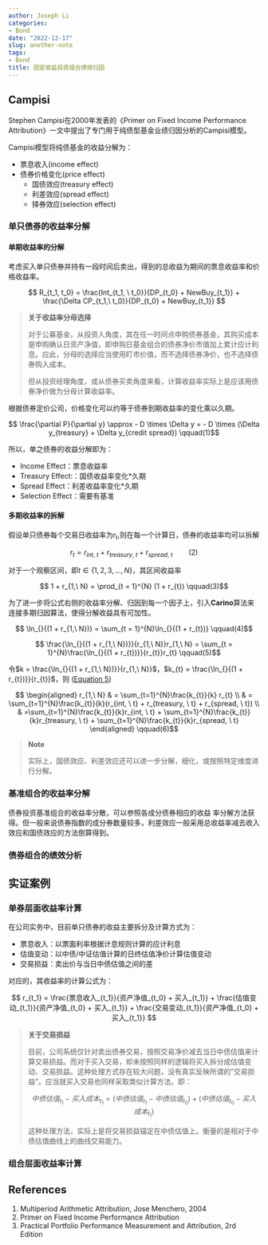 ```yaml
---
author: Joseph Li
categories:
- Bond
date: "2022-12-17"
slug: another-note
tags:
- Bond
title: 固定收益投资组合绩效归因
---
```


## Campisi

Stephen Campisi在2000年发表的《Primer on Fixed Income Performance
Attribution》一文中提出了专门用于纯债型基金业绩归因分析的Campisi模型。

Campisi模型将纯债基金的收益分解为：

- 票息收入(income effect)
- 债券价格变化(price effect)
  - 国债效应(treasury effect)
  - 利差效应(spread effect)
  - 择券效应(selection effect)

### 单只债券的收益率分解

#### 单期收益率的分解

考虑买入单只债券并持有一段时间后卖出，得到的总收益为期间的票息收益率和价格收益率。

$$
R_{t_1, t_0} = \frac{Int_{t_1, \ t_0}}{DP_{t_0} + NewBuy_{t_1}} + \frac{\Delta CP_{t_1,\ t_0}}{DP_{t_0} + NewBuy_{t_1}}
$$

<div>

> **关于收益率分母选择**
>
> 对于公募基金，从投资人角度，其在任一时间点申购债券基金，其购买成本是申购确认日资产净值，即申购日基金组合的债券净价市值加上累计应计利息。应此，分母的选择应当使用盯市价值，而不选择债券净价，也不选择债券购入成本。
>
> 但从投资经理角度，或从债券买卖角度来看，计算收益率实际上是应该用债券净价做为分母计算收益率。

</div>

根据债券定价公司，价格变化可以约等于债券到期收益率的变化乘以久期。

<span id="eq-bond-valuation">$$
\frac{\partial P}{\partial y} \approx - D \times \Delta y
= - D \times (\Delta y_{treasury} + \Delta y_{credit spread}) 
 \qquad(1)$$</span>

所以，单之债券的收益分解即为：

- Income Effect：票息收益率
- Treasury Effect:：国债收益率变化\*久期
- Spread Effect：利差收益率变化\*久期
- Selection Effect：需要有基准

#### 多期收益率的拆解

假设单只债券每个交易日收益率为$r_{t}$,则在每一个计算日，债券的收益率均可以拆解

<span id="eq-r-breakdown">$$
r_{t} = r_{int, \ t} + r_{treasury, \ t} + r_{spread, \ t}
 \qquad(2)$$</span>

对于一个观察区间，即$t \in \{1,2,3,...,N\}$，其区间收益率

<span id="eq-period-return">$$
1 + r_{1,\ N} = \prod_{t = 1}^{N} (1 + r_{t})
 \qquad(3)$$</span>

为了进一步将公式右侧的收益率分解、归因到每一个因子上，引入**Carino**算法来连接多期归因算法，使得分解收益具有可加性。

<span id="eq-period-return-trans">$$
\ln_{}{(1 + r_{1,\ N})} = \sum_{t = 1}^{N}\ln_{}{(1 + r_{t})} 
 \qquad(4)$$</span>

<span id="eq-re">$$
\frac{\ln_{}{(1 + r_{1,\ N})}}{r_{1,\ N}}r_{1,\ N} = \sum_{t = 1}^{N}\frac{\ln_{}{(1 + r_{t})}}{r_{t}}r_{t}
 \qquad(5)$$</span>

令$k = \frac{\ln_{}{(1 + r_{1,\ N})}}{r_{1,\ N}}$，$k_{t} = \frac{\ln_{}{(1 + r_{t})}}{r_{t}}$，则
([Equation 5](#eq-re))

<span id="eq-proof">$$
\begin{aligned}
r_{1,\ N}  & = \sum_{t=1}^{N}\frac{k_{t}}{k} r_{t} \\
           & = \sum_{t=1}^{N}\frac{k_{t}}{k}(r_{int, \ t} + r_{treasury, \ t} + r_{spread, \ t}) \\
           & =\sum_{t=1}^{N}\frac{k_{t}}{k}r_{int, \ t} + \sum_{t=1}^{N}\frac{k_{t}}{k}r_{treasury, \ t} + \sum_{t=1}^{N}\frac{k_{t}}{k}r_{spread, \ t}
\end{aligned}
 \qquad(6)$$</span>

<div>

> **Note**
>
> 实际上，国债效应、利差效应还可以进一步分解，细化，或按照特定维度进行分解。

</div>

### 基准组合的收益率分解

债券投资基准组合的收益率分散，可以参照各成分债券相应的收益
率分解方法获得。但一般来说债券指数的成分券数量较多，利差效应一般采用总收益率减去收入效应和国债效应的方法倒算得到。

### 债券组合的绩效分析

## 实证案例

### 单券层面收益率计算

在公司实务中，目前单只债券的收益主要拆分及计算方式为：

- 票息收入：以票面利率根据计息规则计算的应计利息
- 估值变动：以中债/中证估值计算的日终估值净价计算估值变动
- 交易损益：卖出价与当日中债估值之间的差

对应的，其收益率的计算公式为：

$$
r_{t_1} = \frac{票息收入_{t_1}}{资产净值_{t_0} + 买入_{t_1}} + \frac{估值变动_{t_1}}{资产净值_{t_0} + 买入_{t_1}} + \frac{交易变动_{t_1}}{资产净值_{t_0} + 买入_{t_1}}
$$

<div>

> **关于交易损益**
>
> 目前，公司系统仅针对卖出债券交易，按照交易净价减去当日中债估值来计算交易损益。而对于买入交易，却未按照同样的逻辑将买入拆分成估值变动、交易损益。这种处理方式存在较大问题，没有真实反映所谓的”交易损益”。应当就买入交易也同样采取类似计算方法。即：
>
> $$
> 中债估值_{t_1} - 买入成本_{t_1} = (中债估值_{t_1} - 中债估值_{t_0}) + (中债估值_{t_0} - 买入成本_{t_1}) 
> $$
>
> 这种处理方法，实际上是将交易损益锚定在中债估值上。衡量的是相对于中债估值曲线上的曲线交易能力。

</div>

### 组合层面收益率计算

## References

1.  Multiperiod Arithmetic Attribution, Jose Menchero, 2004
2.  Primer on Fixed Income Performance Attribution
3.  Practical Portfolio Performance Measurement and Attribution, 2rd
    Edition
